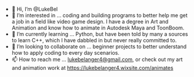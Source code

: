 - 👋 Hi, I’m @LukeBel
- 👀 I’m interested in ... coding and building programs to better help me get a job in a field like video game design. I have a degree in Art and Animation and know how
to animate in Autodesk Maya and ToonBoom.
- 🌱 I’m currently learning ... Python, but have been told by many a sources to learn C++, which I have dabbled in but never really committed to.
- 💞️ I’m looking to collaborate on ... beginner projects to better understand how to apply coding to every day scenarios.
- 📫 How to reach me ... lukebelanger4@gmail.com, or check out my art and animation work at https://lukebelanger4.wixsite.com/animates

<!---
LukeBel/LukeBel is a ✨ special ✨ repository because its `README.md` (this file) appears on your GitHub profile.
You can click the Preview link to take a look at your changes.
--->
